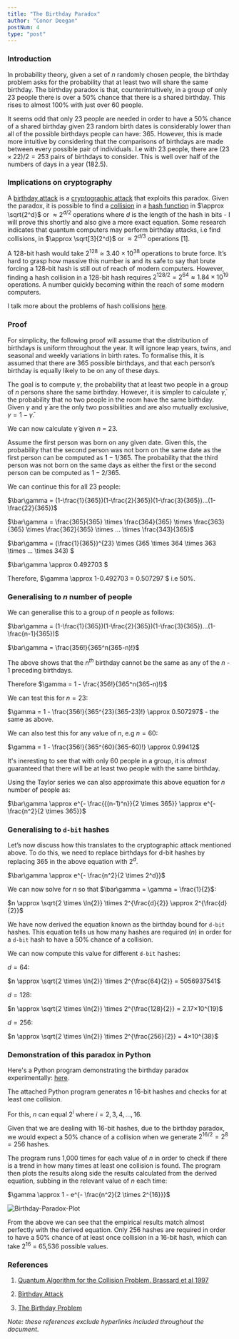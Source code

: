 ```yaml
---
title: "The Birthday Paradox"
author: "Conor Deegan"
postNum: 4
type: "post"
---
```


### Introduction

In probability theory, given a set of $n$ randomly chosen people, the birthday problem asks for the probability that at least two will share the same birthday. The birthday paradox is that, counterintuitively, in a group of only 23 people there is over a 50% chance that there is a shared birthday. This rises to almost 100% with just over 60 people.

It seems odd that only 23 people are needed in order to have a 50% chance of a shared birthday given 23 random birth dates is considerably lower than all of the possible birthdays people can have: 365. However, this is made more intuitive by considering that the comparisons of birthdays are made between every possible pair of individuals. I.e with 23 people, there are $(23 \times 22)/2 = 253$ pairs of birthdays to consider. This is well over half of the numbers of days in a year (182.5).

### Implications on cryptography

A [birthday attack](https://en.wikipedia.org/wiki/Birthday_attack) is a [cryptographic attack](https://en.wikipedia.org/wiki/Cryptanalysis) that exploits this paradox. Given the paradox, it is possible to find a [collision](https://en.wikipedia.org/wiki/Hash_collision) in a [hash function](/post/cryptographic-hash-functions) in $\approx \sqrt{2^d}$ or $\approx 2^{d/2}$ operations where $d$ is the length of the hash in bits - I will prove this shortly and also give a more exact equation. Some research indicates that quantum computers may perform birthday attacks, i.e find collisions, in $\approx \sqrt[3]{2^d}$ or $\approx 2^{d/3}$ operations [1].

A 128-bit hash would take $2^{128} \approx 3.40×10^{38}$ operations to brute force. It’s hard to grasp how massive this number is and its safe to say that brute forcing a 128-bit hash is still out of reach of modern computers. However, finding a hash collision in a 128-bit hash requires $2^{128/2} = 2^{64} \approx 1.84×10^{19}$ operations. A number quickly becoming within the reach of some modern computers.

I talk more about the problems of hash collisions [here](/post/cryptographic-hash-functions).

### Proof

For simplicity, the following proof will assume that the distribution of birthdays is uniform throughout the year. It will ignore leap years, twins, and seasonal and weekly variations in birth rates. To formalise this, it is assumed that there are 365 possible birthdays, and that each person’s birthday is equally likely to be on any of these days.

The goal is to compute $\gamma$, the probability that at least two people in a group of $n$ persons share the same birthday. However, it is simpler to calculate $\bar\gamma$, the probability that no two people in the room have the same birthday. Given $\gamma$ and $\bar\gamma$  are the only two possibilities and are also mutually exclusive, $\gamma = 1 - \bar\gamma$.

We can now calculate $\bar\gamma$ given $n$ = 23.

Assume the first person was born on any given date. Given this, the probability that the second person was not born on the same date as the first person can be computed as $1-1/{365}$. The probability that the third person was not born on the same days as either the first or the second person can be computed as $1-2/{365}$.

We can continue this for all 23 people:

$\bar\gamma = (1-\frac{1}{365})(1-\frac{2}{365})(1-\frac{3}{365})...(1-\frac{22}{365})$

$\bar\gamma = \frac{365}{365} \times \frac{364}{365} \times \frac{363}{365} \times \frac{362}{365} \times ... \times \frac{343}{365}$

$\bar\gamma = (\frac{1}{365})^{23} \times (365 \times 364 \times 363 \times ... \times 343) $

$\bar\gamma \approx 0.492703 $

Therefore, $\gamma \approx 1-0.492703 = 0.507297 $ i.e $50\%$.

### Generalising to $n$ number of people

We can generalise this to a group of $n$ people as follows:

$\bar\gamma = (1-\frac{1}{365})(1-\frac{2}{365})(1-\frac{3}{365})...(1-\frac{n-1}{365})$

$\bar\gamma  = \frac{356!}{365^n(365-n)!}$

The above shows that the $n^{th}$ birthday cannot be the same as any of the $n$ - $1$ preceding birthdays.

Therefore $\gamma = 1 - \frac{356!}{365^n(365-n)!}$

We can test this for $n = 23$:

$\gamma = 1 - \frac{356!}{365^{23}(365-23)!} \approx 0.507297$ - the same as above.

We can also test this for any value of $n$, e.g $n = 60$:

$\gamma = 1 - \frac{356!}{365^{60}(365-60)!} \approx 0.99412$

It's ineresting to see that with only 60 people in a group, it is *almost* guaranteed that there will be at least two people with the same birthday.

Using the Taylor series we can also approximate this above equation for $n$ number of people as:

$\bar\gamma \approx e^{- \frac{{(n-1)^n}}{2 \times 365}} \approx e^{- \frac{n^2}{2 \times 365}}$

### Generalising to `d-bit` hashes

Let’s now discuss how this translates to the cryptographic attack mentioned above. To do this, we need to replace birthdays for d-bit hashes by replacing $365$ in the above equation with $2^d$.

$\bar\gamma \approx e^{- \frac{n^2}{2 \times 2^d}}$

We can now solve for $n$ so that $\bar\gamma = \gamma = \frac{1}{2}$:

$n \approx \sqrt{2 \times \ln{2}} \times 2^{\frac{d}{2}} \approx 2^{\frac{d}{2}}$

We have now derived the equation known as the birthday bound for `d-bit` hashes. This equation tells us how many hashes are required ($n$) in order for a `d-bit` hash to have a 50% chance of a collision.

We can now compute this value for different `d-bit` hashes:

$d = 64$:

$n \approx \sqrt{2 \times \ln{2}} \times 2^{\frac{64}{2}} = 5056937541$

$d = 128$:

$n \approx \sqrt{2 \times \ln{2}} \times 2^{\frac{128}{2}} = 2.17×10^{19}$

$d = 256$:

$n \approx \sqrt{2 \times \ln{2}} \times 2^{\frac{256}{2}} = 4×10^{38}$

### Demonstration of this paradox in Python

Here's a Python program demonstrating the birthday paradox experimentally: [here](https://github.com/conor-deegan/sandbox/tree/main/birthday-paradox).

The attached Python program generates $n$ 16-bit hashes and checks for at least one collision.

For this, $n$ can equal $2^i$ where $i=2,3,4,…,16$.

Given that we are dealing with 16-bit hashes, due to the birthday paradox, we would expect a 50% chance of a collision when we generate $2^{16/2} = 2^8 = 256$ hashes.

The program runs 1,000 times for each value of $n$ in order to check if there is a trend in how many times at least one collision is found.  The program then plots the results along side the results calculated from the derived equation, subbing in the relevant value of $n$ each time:

$\gamma \approx 1 - e^{- \frac{n^2}{2 \times 2^{16}}}$

![Birthday-Paradox-Plot](/post/birthday-paradox-plot.png "Plot of Results")

From the above we can see that the empirical results match almost perfectly with the derived equation. Only 256 hashes are required in order to have a 50% chance of at least once collision in a 16-bit hash, which can take $2^{16}$ = 65,536 possible values.

### References

1. [Quantum Algorithm for the Collision Problem. Brassard et al 1997](https://arxiv.org/pdf/quant-ph/9705002.pdf)

2. [Birthday Attack](https://en.wikipedia.org/wiki/Birthday_attack)

3. [The Birthday Problem](https://en.wikipedia.org/wiki/Birthday_problem)

*Note: these references exclude hyperlinks included throughout the document.*
